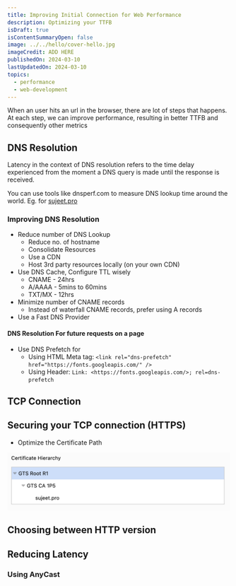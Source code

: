 ```yaml
---
title: Improving Initial Connection for Web Performance
description: Optimizing your TTFB
isDraft: true
isContentSummaryOpen: false
image: ../../hello/cover-hello.jpg
imageCredit: ADD HERE
publishedOn: 2024-03-10
lastUpdatedOn: 2024-03-10
topics:
  - performance
  - web-development
---
```


When an user hits an url in the browser, there are lot of steps that happens.
At each step, we can improve performance, resulting in better TTFB and consequently other metrics

## DNS Resolution

Latency in the context of DNS resolution refers to the time delay experienced from the moment a DNS query is made until the response is received.

You can use tools like dnsperf.com to measure DNS lookup time around the world. Eg. for [sujeet.pro](https://www.dnsperf.com/dns-speed-benchmark?id=mt88szlu474i5c)

### Improving DNS Resolution

- Reduce number of DNS Lookup
  - Reduce no. of hostname
  - Consolidate Resources
  - Use a CDN
  - Host 3rd party resources locally (on your own CDN)
- Use DNS Cache, Configure TTL wisely
  - CNAME - 24hrs
  - A/AAAA - 5mins to 60mins
  - TXT/MX - 12hrs
- Minimize number of CNAME records
  - Instead of waterfall CNAME records, prefer using A records
- Use a Fast DNS Provider

#### DNS Resolution For future requests on a page

- Use DNS Prefetch for
  - Using HTML Meta tag:
    `<link rel="dns-prefetch" href="https://fonts.googleapis.com/" />`
  - Using Header:
    `Link: <https://fonts.googleapis.com/>; rel=dns-prefetch`

## TCP Connection

## Securing your TCP connection (HTTPS)

- Optimize the Certificate Path

![Certificate Hierarchy for sujeet.pro](./certificate-hierarchy.png)

## Choosing between HTTP version

## Reducing Latency

### Using AnyCast
